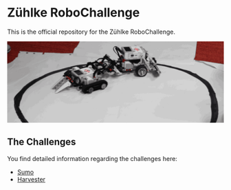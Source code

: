 
# Zühlke RoboChallenge
This is the official repository for the Zühlke RoboChallenge.

![header](robots.gif)

## The Challenges

You find detailed information regarding the challenges here:

* [Sumo](challenges/sumo/README.md)
* [Harvester](challenges/harvester/README.md)
